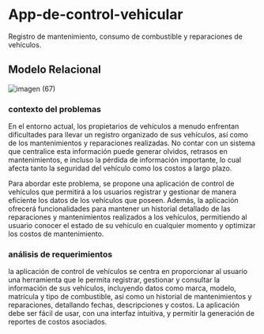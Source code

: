 # App-de-control-vehicular
Registro de mantenimiento, consumo de combustible y reparaciones de vehículos.
## Modelo Relacional
![imagen (67)](https://github.com/user-attachments/assets/f9f37a34-890a-4848-be7c-639c1dc48f77)
### contexto del problemas 
En el entorno actual, los propietarios de vehículos a menudo enfrentan dificultades para llevar un registro organizado de sus vehículos, así como de los mantenimientos y reparaciones realizadas. No contar con un sistema que centralice esta información puede generar olvidos, retrasos en mantenimientos, e incluso la pérdida de información importante, lo cual afecta tanto la seguridad del vehículo como los costos a largo plazo.

Para abordar este problema, se propone una aplicación de control de vehículos que permitirá a los usuarios registrar y gestionar de manera eficiente los datos de los vehículos que poseen. Además, la aplicación ofrecerá funcionalidades para mantener un historial detallado de las reparaciones y mantenimientos realizados a los vehículos, permitiendo al usuario conocer el estado de su vehículo en cualquier momento y optimizar los costos de mantenimiento.

### análisis de requerimientos
la aplicación de control de vehículos se centra en proporcionar al usuario una herramienta que le permita registrar, gestionar y consultar la información de sus vehículos, incluyendo datos como marca, modelo, matrícula y tipo de combustible, así como un historial de mantenimientos y reparaciones, detallando fechas, descripciones y costos. La aplicación debe ser fácil de usar, con una interfaz intuitiva, y permitir la generación de reportes de costos asociados.
